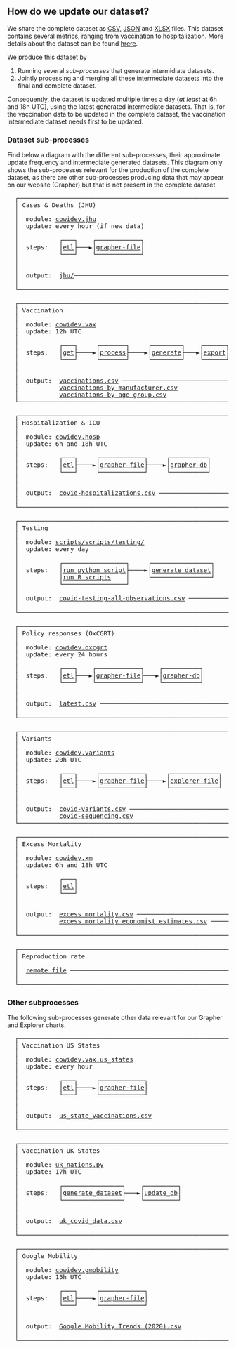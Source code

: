 ## How do we update our dataset?
We share the complete dataset as [CSV](https://covid.ourworldindata.org/data/owid-covid-data.csv),
[JSON](https://covid.ourworldindata.org/data/owid-covid-data.json)
and [XLSX](https://covid.ourworldindata.org/data/owid-covid-data.xlsx) files. This dataset contains several metrics, ranging
from vaccination to hospitalization. More details about the dataset can be found [hrere](https://github.com/owid/covid-19-data/tree/master/public/data).

We produce this dataset by

1. Running several _sub-processes_ that generate intermidiate datasets.
2. Jointly processing and merging all these intermediate datasets into the final and complete dataset.  

Consequently, the dataset is updated multiple times a day (_at least_ at 6h and 18h UTC), using the latest generated intermediate datasets. That is, for the vaccination data to be updated in the complete dataset, the vaccination intermediate dataset needs first to be updated.


### Dataset sub-processes
Find below a diagram with the different sub-processes, their approximate update frequency and intermediate generated
datasets. This diagram only shows the sub-processes relevant for the production of the complete dataset, as there are
other sub-processes producing data that may appear on our website (Grapher) but that is not present in the complete dataset.

<pre>
  ┌──────────────────────────────────────────────────────────┐
  │ Cases & Deaths (JHU)                                     │
  │                                                          │
  │  module: <a href="../../scripts/src/cowidev/jhu/__main__.py">cowidev.jhu</a>                                     │
  │  update: every hour (if new data)                        │
  │                                                          │
  │           ┌───┐    ┌────────────┐                        │
  │  steps:   │<a href="../../scripts/src/cowidev/jhu/__main__.py">etl</a>├───►│<a href="../../scripts/src/cowidev/jhu/__main__.py">grapher-file</a>│                        │
  │           └───┘    └────────────┘                        │
  │                                                          │
  │                                                          │
  │  output:  <a href="jhu/">jhu/</a>─────────────────────────────────────────── ──────────┐
  │                                                          │          │
  └──────────────────────────────────────────────────────────┘          │
                                                                        │
  ┌──────────────────────────────────────────────────────────┐          │
  │ Vaccination                                              │          │
  │                                                          │          │
  │  module: <a href="../../scripts/src/cowidev/vax/__main__.py">cowidev.vax</a>                                     │          │
  │  update: 12h UTC                                         │          │
  │                                                          │          │
  │           ┌───┐     ┌───────┐     ┌────────┐    ┌──────┐ │          │
  │  steps:   │<a href="../../scripts/src/cowidev/vax/cmd/get_data.py">get</a>├────►│<a href="../../scripts/src/cowidev/vax/cmd/process_data.py">process</a>├────►│<a href="../../scripts/src/cowidev/vax/cmd/generate_dataset.py">generate</a>├───►│<a href="../../scripts/src/cowidev/vax/cmd/export.py">export</a>│ │          │
  │           └───┘     └───────┘     └────────┘    └──────┘ │          │
  │                                                          │          │
  │                                                          │          │
  │  output:  <a href="vaccinations/vaccinations.csv">vaccinations.csv</a> ────────────────────────────── ──────────│
  │           <a href="vaccinations/vaccinations-by-manufacturer.csv">vaccinations-by-manufacturer.csv</a>               │          │
  │           <a href="vaccinations/vaccinations-by-age-group.csv">vaccinations-by-age-group.csv</a>                  │          │
  └──────────────────────────────────────────────────────────┘          │
                                                                        │
  ┌──────────────────────────────────────────────────────────┐          │
  │ Hospitalization & ICU                                    │          │
  │                                                          │          │
  │  module: <a href="../../scripts/src/cowidev/hosp/__main__.py">cowidev.hosp</a>                                    │          │
  │  update: 6h and 18h UTC                                  │          │
  │                                                          │          │
  │           ┌───┐     ┌────────────┐     ┌──────────┐      │          │
  │  steps:   │<a href="../../scripts/src/cowidev/hosp/etl.py">etl</a>├────►│<a href="../../scripts/src/cowidev/hosp/grapher.py">grapher-file</a>├────►│<a href="../../scripts/src/cowidev/hosp/grapher.py">grapher-db</a>│      │          │
  │           └───┘     └────────────┘     └──────────┘      │          │
  │                                                          │          │
  │                                                          │          │
  │  output:  <a href="hospitalizations/covid-hospitalizations.csv">covid-hospitalizations.csv</a> ──────────────────── ──────────┤
  │                                                          │          │
  └──────────────────────────────────────────────────────────┘          │
                                                                        │          ┌───────────────────────────────┐
  ┌──────────────────────────────────────────────────────────┐          │          │ Megafile                      │
  │ Testing                                                  │          │          │                               │
  │                                                          │          │          │  module: <a href="../../scripts/src/cowidev/megafile/__main__.py">cowidev.megafile</a>     │
  │  module: <a href="../../scripts/scripts/testing/">scripts/scripts/testing/</a>                        │          ├─────────►│  update: 6h and 18h UTC          │
  │  update: every day                                       │          │          │                               │
  │                                                          │          │          │  output:  owid-covid-data.csv │
  │           ┌─────────────────┐     ┌────────────────┐     │          │          │                               │
  │  steps:   │<a href="../../scripts/scripts/testing/run_python_scripts.py">run_python_script</a>├────►│<a href="../../scripts/scripts/testing/generate_dataset.R">generate_dataset</a>│     │          │          └───────────────────────────────┘
  │           │<a href="../../scripts/scripts/testing/run_r_scripts.R">run_R_scripts</a>    │     └────────────────┘     │          │
  │           └─────────────────┘                            │          │
  │                                                          │          │
  │  output:  <a href="testing/covid-testing-all-observations.csv">covid-testing-all-observations.csv</a> ──────────── ──────────┤
  │                                                          │          │
  └──────────────────────────────────────────────────────────┘          │
                                                                        │
  ┌──────────────────────────────────────────────────────────┐          │
  │ Policy responses (OxCGRT)                                │          │
  │                                                          │          │
  │  module: <a href="../../scripts/src/cowidev/oxcgrt/__main__.py">cowidev.oxcgrt</a>                                  │          │
  │  update: every 24 hours                                  │          │
  │                                                          │          │
  │           ┌───┐    ┌────────────┐    ┌──────────┐        │          │
  │  steps:   │<a href="../../scripts/src/cowidev/oxcgrt/etl.py">etl</a>├───►│<a href="../../scripts/src/cowidev/oxcgrt/grapher.py">grapher-file</a>├───►│<a href="../../scripts/src/cowidev/oxcgrt/grapher.py">grapher-db</a>│        │          │
  │           └───┘    └────────────┘    └──────────┘        │          │
  │                                                          │          │
  │                                                          │          │
  │  output:  <a href="../../scripts/input/bsg/latest.csv">latest.csv</a> ──────────────────────────────────── ──────────┤
  │                                                          │          │
  └──────────────────────────────────────────────────────────┘          │
                                                                        │
  ┌──────────────────────────────────────────────────────────┐          │
  │ Variants                                                 │          │
  │                                                          │          │
  │  module: <a href="../../scripts/src/cowidev/variants/__main__.py">cowidev.variants</a>                                │          │
  │  update: 20h UTC                                         │          │
  │                                                          │          │
  │           ┌───┐     ┌────────────┐     ┌─────────────┐   │          │
  │  steps:   │<a href="../../scripts/src/cowidev/variants/etl.py">etl</a>├────►│<a href="../../scripts/src/cowidev/variants/grapher.py">grapher-file</a>├────►│<a href="../../scripts/src/cowidev/variants/grapher.py">explorer-file</a>│   │          │
  │           └───┘     └────────────┘     └─────────────┘   │          │
  │                                                          │          │
  │                                                          │          │
  │  output:  <a href="variants/covid-variants.csv">covid-variants.csv</a> ──────────────────────────── ──────────┤
  │           <a href="variants/covid-sequencing.csv">covid-sequencing.csv</a>                           │          │
  └──────────────────────────────────────────────────────────┘          │
                                                                        │
  ┌──────────────────────────────────────────────────────────┐          │
  │ Excess Mortality                                         │          │
  │                                                          │          │
  │  module: <a href="../../scripts/src/cowidev/xm/__main__.py">cowidev.xm</a>                                      │          │
  │  update: 6h and 18h UTC                                  │          │
  │                                                          │          │
  │           ┌───┐                                          │          │
  │  steps:   │<a href="../../scripts/src/cowidev/xm/etl.py">etl</a>│                                          │          │
  │           └───┘                                          │          │
  │                                                          │          │
  │                                                          │          │
  │  output:  <a href="excess_mortality/excess_mortality.csv">excess_mortality.csv</a> ────────────────────────── ──────────┤
  │           <a href="excess_mortality/excess_mortality_economist_estimates.csv">excess_mortality_economist_estimates.csv</a> ────── ──────────┤
  │                                                          │          │
  └──────────────────────────────────────────────────────────┘          │
                                                                        │
  ┌──────────────────────────────────────────────────────────┐          │
  │ Reproduction rate                                        │          │
  │                                                          │          │
  │  <a href="https://github.com/crondonm/TrackingR/blob/main/Estimates-Database/database.csv">remote file</a> ──────────────────────────────────────────── ──────────┘
  │                                                          │
  └──────────────────────────────────────────────────────────┘
</pre>


### Other subprocesses
The following sub-processes generate other data relevant for our Grapher and Explorer charts.

<pre>
  ┌──────────────────────────────────────────────────────────┐
  │ Vaccination US States                                    │
  │                                                          │
  │  module: <a href="../../scripts/src/cowidev/vax/us_states/__main__.py">cowidev.vax.us_states</a>                           │
  │  update: every hour                                      │
  │                                                          │
  │           ┌───┐     ┌────────────┐                       │
  │  steps:   │<a href="../../scripts/src/cowidev/vax/us_states/etl.py">etl</a>├────►│<a href="../../scripts/src/cowidev/vax/us_states/grapher.py">grapher-file</a>│                       │
  │           └───┘     └────────────┘                       │
  │                                                          │
  │                                                          │
  │  output:  <a href="vaccinations/us_state_vaccinations.csv">us_state_vaccinations.csv</a>                      │
  │                                                          │
  └──────────────────────────────────────────────────────────┘

  ┌──────────────────────────────────────────────────────────┐
  │ Vaccination UK States                                    │
  │                                                          │
  │  module: <a href="../../scripts/scripts/uk_nations.py">uk_nations.py</a>                                   │
  │  update: 17h UTC                                         │
  │                                                          │
  │           ┌────────────────┐    ┌─────────┐              │
  │  steps:   │<a href="../../scripts/scripts/uk_nations.py">generate_dataset</a>├───►│<a href="../../scripts/scripts/uk_nations.py">update_db</a>│              │
  │           └────────────────┘    └─────────┘              │
  │                                                          │
  │                                                          │
  │  output:  <a href="../../scripts/grapher/uk_covid_data.csv">uk_covid_data.csv</a>                              │
  │                                                          │
  └──────────────────────────────────────────────────────────┘

  ┌──────────────────────────────────────────────────────────┐
  │ Google Mobility                                          │
  │                                                          │
  │  module: <a href="../../scripts/src/cowidev/gmobility/__main__.py">cowidev.gmobility</a>                               │
  │  update: 15h UTC                                         │
  │                                                          │
  │           ┌───┐     ┌────────────┐                       │
  │  steps:   │<a href="../../scripts/src/cowidev/gmobility/etl.py">etl</a>├────►│<a href="../../scripts/src/cowidev/gmobility/grapher.py">grapher-file</a>│                       │
  │           └───┘     └────────────┘                       │
  │                                                          │
  │                                                          │
  │  output:  <a href="../../scripts/grapher/Google Mobility Trends (2020).csv">Google Mobility Trends (2020).csv</a>                      │
  │                                                          │
  └──────────────────────────────────────────────────────────┘

</pre>